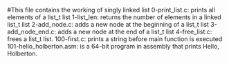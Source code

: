 #This file contains the working of singly linked list
0-print_list.c: prints all elements of a list_t list
1-list_len: returns the number of elements in a linked list_t list
2-add_node.c: adds a new node at the beginning of a list_t list
3-add_node_end.c: adds a new node at the end of a list_t list
4-free_list.c: frees a list_t list.
100-first.c: prints a string before main function is executed
101-hello_holberton.asm: is a 64-bit program in assembly that prints Hello, Holberton.
